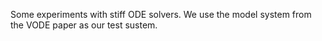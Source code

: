 Some experiments with stiff ODE solvers.  We use the model system from
the VODE paper as our test sustem.
